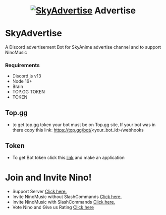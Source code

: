 <h1 align="center">
  <a href="#"><img src="https://i.imgur.com/3DKmQm6.jpg" alt="SkyAdvertise"></a>
  Advertise
</h1>

# SkyAdvertise
A Discord advertisement Bot for SkyAnime advertise channel and to support NinoMusic

### Requirements
- Discord.js v13
- Node 16+
- Brain
- TOP.GG TOKEN
- TOKEN

## Top.gg
- to  get top.gg token your bot must be on Top.gg site, If your bot was in there copy this link: https://top.gg/bot/<your_bot_id>/webhooks

## Token
- To get Bot token click this [link](https://discord.com/developers/applications/) and make an application

# Join and Invite Nino!
- Support Server [Click here.](https://discord.gg/DhszDJGp7g)
- Invite NinoMusic without SlashCommands [Click here.](https://discord.com/oauth2/authorize?client_id=975028020198928404&permissions=3457088&scope=bot)
- Invite NinoMusic with SlashCommands [Click here.](https://discord.com/oauth2/authorize?client_id=975028020198928404&permissions=3457088&scope=bot%20applications.commands)
- Vote Nino and Give us Rating [Click here](https://top.gg/bot/975028020198928404/vote)
